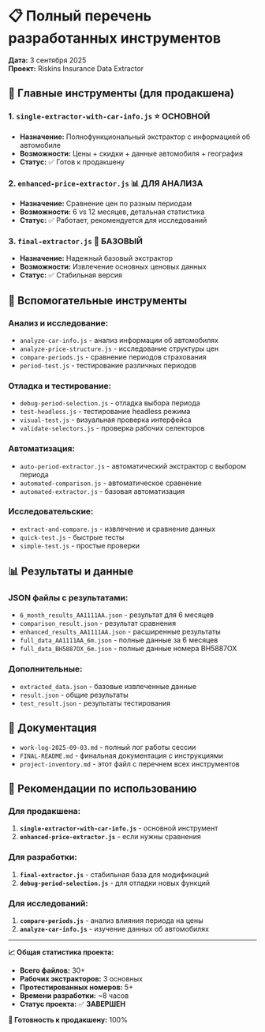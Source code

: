 # 📋 Полный перечень разработанных инструментов

**Дата:** 3 сентября 2025  
**Проект:** Riskins Insurance Data Extractor

## 🎯 Главные инструменты (для продакшена)

### 1. `single-extractor-with-car-info.js` ⭐ **ОСНОВНОЙ**
- **Назначение:** Полнофункциональный экстрактор с информацией об автомобиле
- **Возможности:** Цены + скидки + данные автомобиля + география
- **Статус:** ✅ Готов к продакшену

### 2. `enhanced-price-extractor.js` 📊 **ДЛЯ АНАЛИЗА**
- **Назначение:** Сравнение цен по разным периодам
- **Возможности:** 6 vs 12 месяцев, детальная статистика
- **Статус:** ✅ Работает, рекомендуется для исследований

### 3. `final-extractor.js` 🔧 **БАЗОВЫЙ**
- **Назначение:** Надежный базовый экстрактор
- **Возможности:** Извлечение основных ценовых данных
- **Статус:** ✅ Стабильная версия

## 🧪 Вспомогательные инструменты

### Анализ и исследование:
- `analyze-car-info.js` - анализ информации об автомобилях
- `analyze-price-structure.js` - исследование структуры цен
- `compare-periods.js` - сравнение периодов страхования
- `period-test.js` - тестирование различных периодов

### Отладка и тестирование:
- `debug-period-selection.js` - отладка выбора периода
- `test-headless.js` - тестирование headless режима
- `visual-test.js` - визуальная проверка интерфейса
- `validate-selectors.js` - проверка рабочих селекторов

### Автоматизация:
- `auto-period-extractor.js` - автоматический экстрактор с выбором периода
- `automated-comparison.js` - автоматическое сравнение
- `automated-extractor.js` - базовая автоматизация

### Исследовательские:
- `extract-and-compare.js` - извлечение и сравнение данных
- `quick-test.js` - быстрые тесты
- `simple-test.js` - простые проверки

## 📊 Результаты и данные

### JSON файлы с результатами:
- `6_month_results_AA1111AA.json` - результат для 6 месяцев
- `comparison_result.json` - результат сравнения
- `enhanced_results_AA1111AA.json` - расширенные результаты
- `full_data_AA1111AA_6m.json` - полные данные за 6 месяцев
- `full_data_ВН5887ОХ_6m.json` - полные данные номера ВН5887ОХ

### Дополнительные:
- `extracted_data.json` - базовые извлеченные данные
- `result.json` - общие результаты
- `test_result.json` - результаты тестирования

## 📝 Документация

- `work-log-2025-09-03.md` - полный лог работы сессии
- `FINAL-README.md` - финальная документация с инструкциями
- `project-inventory.md` - этот файл с перечнем всех инструментов

## 🎯 Рекомендации по использованию

### Для продакшена:
1. **`single-extractor-with-car-info.js`** - основной инструмент
2. **`enhanced-price-extractor.js`** - если нужны сравнения

### Для разработки:
1. **`final-extractor.js`** - стабильная база для модификаций
2. **`debug-period-selection.js`** - для отладки новых функций

### Для исследований:
1. **`compare-periods.js`** - анализ влияния периода на цены
2. **`analyze-car-info.js`** - изучение данных об автомобилях

---

**📈 Общая статистика проекта:**
- **Всего файлов:** 30+
- **Рабочих экстракторов:** 3 основных
- **Протестированных номеров:** 5+
- **Времени разработки:** ~8 часов
- **Статус проекта:** ✅ **ЗАВЕРШЕН**

**🚀 Готовность к продакшену:** 100%

